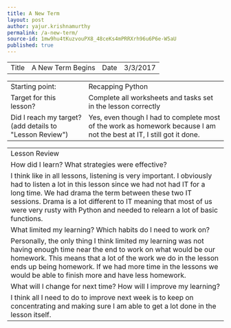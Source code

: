 ```yaml
---
title: A New Term
layout: post
author: yajur.krishnamurthy
permalink: /a-new-term/
source-id: 1mw9hu4tKuzvouPX8_48ceKs4mPRRXrh96u6P6e-W5aU
published: true
---
```

<table>
  <tr>
    <td>Title</td>
    <td>A New Term Begins</td>
    <td>Date</td>
    <td>3/3/2017</td>
  </tr>
</table>


<table>
  <tr>
    <td>Starting point:</td>
    <td>Recapping Python</td>
  </tr>
  <tr>
    <td>Target for this lesson?</td>
    <td>Complete all worksheets and tasks set in the lesson correctly</td>
  </tr>
  <tr>
    <td>Did I reach my target? 
(add details to "Lesson Review")</td>
    <td> Yes, even though I had to complete most of the work as homework because I am not the best at IT, I still got it done.</td>
  </tr>
</table>


<table>
  <tr>
    <td>Lesson Review</td>
  </tr>
  <tr>
    <td>How did I learn? What strategies were effective? </td>
  </tr>
  <tr>
    <td>I think like in all lessons, listening is very important. I obviously had to listen a lot in this lesson since we had not had IT for a long time. We had drama the term between these two IT sessions. Drama is a lot different to IT meaning that most of us were very rusty with Python and needed to relearn a lot of basic functions.</td>
  </tr>
  <tr>
    <td>What limited my learning? Which habits do I need to work on? </td>
  </tr>
  <tr>
    <td>Personally, the only thing I think limited my learning was not having enough time near the end to work on what would be our homework. This means that a lot of the work we do in the lesson ends up being homework. If we had more time in the lessons we would be able to finish more and have less homework.</td>
  </tr>
  <tr>
    <td>What will I change for next time? How will I improve my learning?</td>
  </tr>
  <tr>
    <td>I think all I need to do to improve next week is to keep on concentrating and making sure I am able to get a lot done in the lesson itself.</td>
  </tr>
</table>


